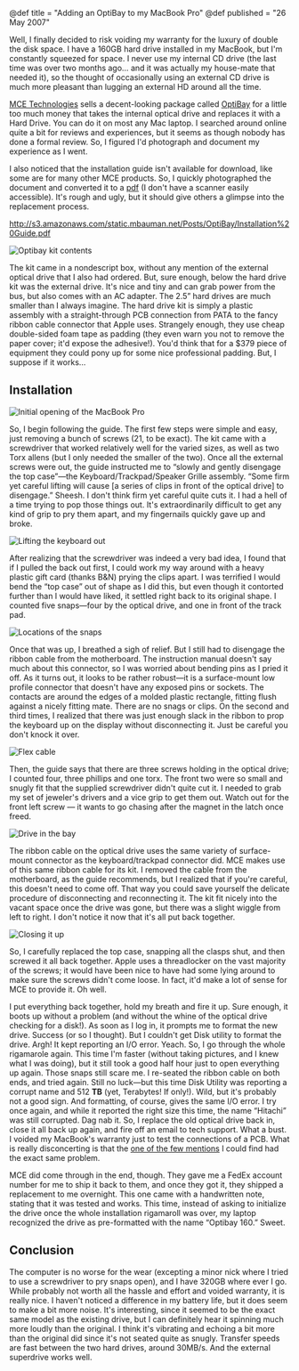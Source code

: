 @def title = "Adding an OptiBay to my MacBook Pro"
@def published = "26 May 2007"


Well, I finally decided to risk voiding my warranty for the luxury of double the disk space.
I have a 160GB hard drive installed in my MacBook, but I'm constantly squeezed for space. I
never use my internal CD drive (the last time was over two months ago… and it was actually
my house-mate that needed it), so the thought of occasionally using an external CD drive is
much more pleasant than lugging an external HD around all the time.

[MCE Technologies](http://www.mcetech.com/) sells a decent-looking package called
[OptiBay](http://www.mcetech.com/optibay/) for a little too much money that takes the
internal optical drive and replaces it with a Hard Drive. You can do it on most any Mac
laptop. I searched around online quite a bit for reviews and experiences, but it seems as
though nobody has done a formal review. So, I figured I'd photograph and document my
experience as I went.

I also noticed that the installation guide isn't available for download, like some are for
many other MCE products. So, I quickly photographed the document and converted it to a
[pdf](/assets/notes/optibay/Installation-Guide.pdf) (I don't have a scanner easily
accessible). It's rough and ugly, but it should give others a glimpse into the replacement
process.

http://s3.amazonaws.com/static.mbauman.net/Posts/OptiBay/Installation%20Guide.pdf

![Optibay kit contents](/assets/notes/optibay/3-Box-Contents_800.jpg)

The kit came in a nondescript box, without any mention of the external optical drive that I
also had ordered. But, sure enough, below the hard drive kit was the external drive. It's
nice and tiny and can grab power from the bus, but also comes with an AC adapter. The 2.5”
hard drives are much smaller than I always imagine. The hard drive kit is simply a plastic
assembly with a straight-through PCB connection from PATA to the fancy ribbon cable
connector that Apple uses. Strangely enough, they use cheap double-sided foam tape as
padding (they even warn you not to remove the paper cover; it'd expose the adhesive!). You'd
think that for a \$379 piece of equipment they could pony up for some nice professional
padding. But, I suppose if it works…

## Installation

![Initial opening of the MacBook Pro](/assets/notes/optibay/Step-4_800.jpg)

So, I begin following the guide. The first few steps were simple and easy, just removing a
bunch of screws (21, to be exact). The kit came with a screwdriver that worked relatively
well for the varied sizes, as well as two Torx allens (but I only needed the smaller of the
two). Once all the external screws were out, the guide instructed me to “slowly and gently
disengage the top case”—the Keyboard/Trackpad/Speaker Grille assembly. “Some firm yet
careful lifting will cause [a series of clips in front of the optical drive] to disengage.”
Sheesh. I don't think firm yet careful quite cuts it. I had a hell of a time trying to pop
those things out. It's extraordinarily difficult to get any kind of grip to pry them apart,
and my fingernails quickly gave up and broke.

![Lifting the keyboard out](/assets/notes/optibay/Step-5_440.jpg)

After realizing that the screwdriver was indeed a very bad idea, I found that if I pulled
the back out first, I could work my way around with a heavy plastic gift card (thanks B&N)
prying the clips apart. I was terrified I would bend the “top case” out of shape as I did
this, but even though it contorted further than I would have liked, it settled right back to
its original shape. I counted five snaps—four by the optical drive, and one in front of the
track pad.

![Locations of the snaps](/assets/notes/optibay/Snaps_440.png)

Once that was up, I breathed a sigh of relief. But I still had to disengage the ribbon cable
from the motherboard. The instruction manual doesn't say much about this connector, so I was
worried about bending pins as I pried it off. As it turns out, it looks to be rather
robust—it is a surface-mount low profile connector that doesn't have any exposed pins or
sockets. The contacts are around the edges of a molded plastic rectangle, fitting flush
against a nicely fitting mate. There are no snags or clips. On the second and third times, I
realized that there was just enough slack in the ribbon to prop the keyboard up on the
display without disconnecting it. Just be careful you don't knock it over.

![Flex cable](/assets/notes/optibay/Step-7-Cable_800.jpg)

Then, the guide says that there are three screws holding in the optical drive; I counted
four, three phillips and one torx. The front two were so small and snugly fit that the
supplied screwdriver didn't quite cut it. I needed to grab my set of jeweler's drivers and a
vice grip to get them out. Watch out for the front left screw — it wants to go chasing after
the magnet in the latch once freed.

![Drive in the bay](/assets/notes/optibay/Step-9_800.jpg)

The ribbon cable on the optical drive uses the same variety of surface-mount connector as
the keyboard/trackpad connector did. MCE makes use of this same ribbon cable for its kit. I
removed the cable from the motherboard, as the guide recommends, but I realized that if
you're careful, this doesn't need to come off. That way you could save yourself the delicate
procedure of disconnecting and reconnecting it. The kit fit nicely into the vacant space
once the drive was gone, but there was a slight wiggle from left to right. I don't notice it
now that it's all put back together.

![Closing it up](/assets/notes/optibay/Step-10_440.jpg)

So, I carefully replaced the top case, snapping all the clasps shut, and then screwed it all
back together. Apple uses a threadlocker on the vast majority of the screws; it would have
been nice to have had some lying around to make sure the screws didn't come loose. In fact,
it'd make a lot of sense for MCE to provide it. Oh well.

I put everything back together, hold my breath and fire it up. Sure enough, it boots up
without a problem (and without the whine of the optical drive checking for a disk!). As soon
as I log in, it prompts me to format the new drive. Success (or so I thought). But I
couldn't get Disk utility to format the drive. Argh! It kept reporting an I/O error. Yeach.
So, I go through the whole rigamarole again. This time I'm faster (without taking pictures,
and I knew what I was doing), but it still took a good half hour just to open everything up
again. Those snaps still scare me. I re-seated the ribbon cable on both ends, and tried
again. Still no luck—but this time Disk Utility was reporting a corrupt name and 512 **TB**
(yet, Terabytes! If only!). Wild, but it's probably not a good sign. And formatting, of
course, gives the same I/O error. I try once again, and while it reported the right size
this time, the name “Hitachi” was still corrupted. Dag nab it. So, I replace the old optical
drive back in, close it all back up again, and fire off an email to tech support. What a
bust. I voided my MacBook's warranty just to test the connections of a PCB. What is really
disconcerting is that the [one of the few mentions](https://forums.applenova.com/showpost.php?p=455263&postcount=1)
I could find had the exact same problem.

MCE did come through in the end, though. They gave me a FedEx account number for me to ship
it back to them, and once they got it, they shipped a replacement to me overnight. This one
came with a handwritten note, stating that it was tested and works. This time, instead of
asking to initialize the drive once the whole installation rigamaroll was over, my laptop
recognized the drive as pre-formatted with the name “Optibay 160.” Sweet.

## Conclusion

The computer is no worse for the wear (excepting a minor nick where I tried to
use a screwdriver to pry snaps open), and I have 320GB where ever I go. While probably not
worth all the hassle and effort and voided warranty, it is really nice. I haven't noticed a
difference in my battery life, but it does seem to make a bit more noise. It's interesting,
since it seemed to be the exact same model as the existing drive, but I can definitely hear
it spinning much more loudly than the original. I think it's vibrating and echoing a bit
more than the original did since it's not seated quite as snugly. Transfer speeds are fast
between the two hard drives, around 30MB/s. And the external superdrive works well.
